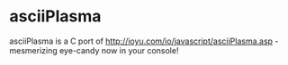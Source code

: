 asciiPlasma
===========

asciiPlasma is a C port of http://ioyu.com/io/javascript/asciiPlasma.asp - mesmerizing eye-candy now in your console!